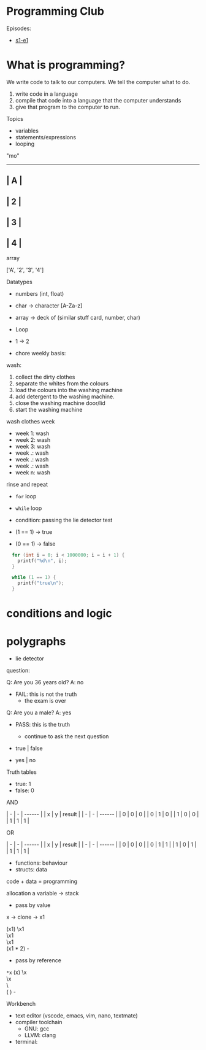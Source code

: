 # Programming Club

Episodes:

* [s1-e1](https://youtu.be/oFArZXJ65RI)

# What is programming?

We write code to talk to our computers.
We tell the computer what to do.

1. write code in a language
2. compile that code into a language that the computer understands
3. give that program to the computer to run.


Topics

* variables
* statements/expressions
* looping

"mo"

  -------
  | A  |
  -------
  | 2  |
  -------
  | 3  |
  -------
  | 4  |
  -------

array

['A', '2', '3', '4']


Datatypes

* numbers (int, float)
* char -> character [A-Za-z]
* array -> deck of (similar stuff card, number, char)


* Loop

* 1 -> 2
* chore weekly basis:

wash:
1. collect the dirty clothes
2. separate the whites from the colours
3. load the colours into the washing machine
4. add detergent to the washing machine.
5. close the washing machine door/lid
6. start the washing machine

wash clothes week

* week 1: wash
* week 2: wash
* week 3: wash
* week .: wash
* week .: wash
* week .: wash
* week n: wash

rinse and repeat

* `for` loop
* `while` loop

* condition: passing the lie detector test 
* (1 == 1)  -> true
* (0 == 1)  -> false

```c
  for (int i = 0; i < 1000000; i = i + 1) {
    printf("%d\n", i);
  }
```

```c
  while (1 == 1) {
    printf("true\n");
  }
```

# conditions and logic




# polygraphs

* lie detector


question:

Q: Are you 36 years old?
A: no

* FAIL: this is not the truth
  * the exam is over

Q: Are you a male?
A: yes

* PASS: this is the truth
  * continue to ask the next question

* true | false
* yes  | no



Truth tables

* true: 1
* false: 0

AND

| - | - | ------ |
| x | y | result |
| - | - | ------ |
| 0 | 0 | 0      |
| 0 | 1 | 0      |
| 1 | 0 | 0      |
| 1 | 1 | 1      |

OR

| - | - | ------ |
| x | y | result |
| - | - | ------ |
| 0 | 0 | 0      |
| 0 | 1 | 1      |
| 1 | 0 | 1      |
| 1 | 1 | 1      |


* functions: behaviour
* structs: data


code + data = programming


allocation a variable -> stack



* pass by value

 x -> clone -> x1

(x1)
 \x1\
  \x1\
   \x1\
    (x1 * 2)
     -

* pass by reference

 `*x`
(x)
 \x\
  \x\
   \ \
    ( )
     -

Workbench

* text editor (vscode, emacs, vim, nano, textmate)
* compiler toolchain
  * GNU: gcc
  * LLVM: clang
* terminal:
